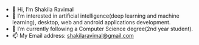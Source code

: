 - 👋 Hi, I’m Shakila Ravimal
- 👀 I’m interested in artificial intelligence(deep learning and machine learning), desktop, web and android applications development.
- 🌱 I’m currently following a Computer Science degree(2nd year student).
- 📫 My Email address: shakilaravimal@gmail.com

<!---
ShakilaRavimal/ShakilaRavimal is a ✨ special ✨ repository because its `README.md` (this file) appears on your GitHub profile.
You can click the Preview link to take a look at your changes.
--->
